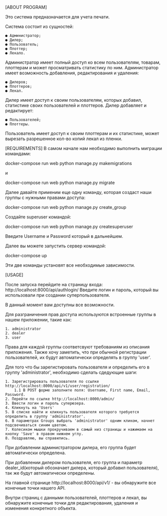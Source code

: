 [ABOUT PROGRAM]

Это система предназначается для учета печати. 

Система состоит из сущностей:

    ● Администратор;
    ● Дилер;
    ● Пользователь;
    ● Плоттер;
    ● Лекало.

Администратор имеет полный доступ ко всем пользователям,
товарам, плоттерам и может просматривать статистику по ним.
Администратор имеет возможность добавления, редактирования и
удаления:

    ● Дилеров;
    ● Плоттеров;
    ● Лекал.

Дилер имеет доступ к своим пользователям, которых добавил,
статистике своих пользователей и плоттеров.
Дилер добавляет и редактирует:

    ● Пользователей;
    ● Плоттеры.
   
Пользователь имеет доступ к своим плоттерам и их
статистике, может вырезать разрешенное кол-во копий лекал из
пленки.

[REQUIREMENTS]
В самом начале нам необходимо выполнить миграции командами:

docker-compose run web python manage.py makemigrations

и 

docker-compose run web python manage.py migrate

Далее давайте применим еще одну команду, которая создаст наши группы с нужными правами доступа:

docker-compose run web python manage.py create_group

Создайте superuser командой:

docker-compose run web python manage.py createsuperuser

Введите Username и Password который в дальнейшем.

Далее вы можете запустить сервер командой:
 
docker-compose up

Эти две команды установят все необходимые зависимости.

[USAGE]

После запуска перейдите на страницу входа: http://localhost:8000/api/authlogin/
Введите логин и пароль, который вы использовали при создании суперпользователя.

В данный момент вам доступны все возможности.

Для разграничения прав доступа используются встроенные группы в нашем приложении, такие как:

    1. administrator
    2. dealer
    3. user

Права для каждой группы соответсвуют требованиям из описания приложения.
Также хочу заметить, что при обычной регистрации пользователей, их будут автоматически определять в группу 'user'.

Для того что бы зарегистировать пользователя и определить его в группу 'administrator',
необходимо сделать сдедующие шаги:

    1. Зарегистрировать пользователя по ссылке http://localhost:8000/api/v1/user/registration/
        1.1 В POST форме заполните поля: Username, First name, Email, Password.
    2. Перейти по ссылке http://localhost:8000/admin/
    3. Ввести логин и пароль суперюзера.
    4. Кликнуть на 'Users' 
    5. В списке найти и кликнуть пользователя которого требуется определить в группу 'administrator'.
    6. В параметрах Groups выбрать 'administrator' одним кликом, начнет подсвечиваться синим цветом.
    7. Колесиком мышки прокручиваем в самый низ страницы и нажимаем на кнопку 'Save' в правом нижнем углу.
    8. Поздравляю, вы справились.

При добавлении администратором дилера, его группа будет автоматически определена.

При добавлении дилером пользователя, его группа и параметр dealer_id(который обозначает дилера, который добавил пользователя), так же будут автоматически определены.

На главной странице http://localhost:8000/api/v1/ - вы обнаружите все конечные точки нашего API.

Внутри страниц с данными пользователей, плоттеров и лекал, вы обнаружите конечные точки для редактирования, удаления и изменения конкретного объекта.
 